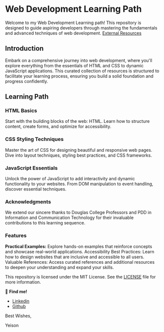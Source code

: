 # Web Development Learning Path

Welcome to my Web Development Learning path! This repository is designed to guide aspiring developers through mastering the fundamentals and advanced techniques of web development.
[External Resources](./Library.html)

## Introduction
Embark on a comprehensive journey into web development, where you'll explore everything from the essentials of HTML and CSS to dynamic JavaScript applications. This curated collection of resources is structured to facilitate your learning process, ensuring you build a solid foundation and progress confidently.

## Learning Path

### HTML Basics
Start with the building blocks of the web: HTML. Learn how to structure content, create forms, and optimize for accessibility.

### CSS Styling Techniques
Master the art of CSS for designing beautiful and responsive web pages. Dive into layout techniques, styling best practices, and CSS frameworks.

### JavaScript Essentials
Unlock the power of JavaScript to add interactivity and dynamic functionality to your websites. From DOM manipulation to event handling, discover essential techniques.

### Acknowledgments
We extend our sincere thanks to Douglas College Professors and PDD in Information and Communication Technology for their invaluable contributions to this learning sequence.

### Features
**Practical Examples:** Explore hands-on examples that reinforce concepts and showcase real-world applications.
Accessibility Best Practices: Learn how to design websites that are inclusive and accessible to all users.
Valuable References: Access curated references and additional resources to deepen your understanding and expand your skills.

This repository is licensed under the MIT License. See the [LICENSE](./LICENSE) file for more information.

📌 **Find me!**
* [Linkedin](https://www.linkedin.com/in/yeisonmontoya/)
* [Github](https://github.com/yeisonmontoya1815)


Best Wishes,

Yeison
